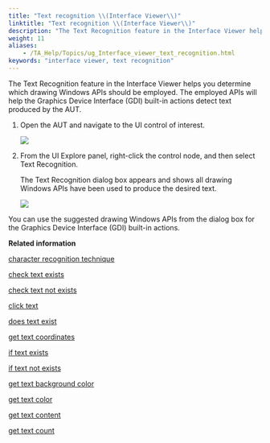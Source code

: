 ```yaml
--- 
title: "Text recognition \\(Interface Viewer\\)"
linktitle: "Text recognition \\(Interface Viewer\\)"
description: "The Text Recognition feature in the Interface Viewer helps you determine which drawing Windows APIs should be employed. The employed APIs will help the Graphics Device Interface (GDI) built-in actions detect text produced by the AUT."
weight: 11
aliases: 
    - /TA_Help/Topics/ug_Interface_viewer_text_recognition.html
keywords: "interface viewer, text recognition"
---
```


The Text Recognition feature in the Interface Viewer helps you determine which drawing Windows APIs should be employed. The employed APIs will help the Graphics Device Interface \(GDI\) built-in actions detect text produced by the AUT.

1.  Open the AUT and navigate to the UI control of interest.

    ![](/images/TA_Help/Images/viewer_drawing_functions.png)

2.  From the UI Explore panel, right-click the control node, and then select Text Recognition.

    The Text Recognition dialog box appears and shows all drawing Windows APIs have been used to produce the desired text.

    ![](/images/TA_Help/Images/Text_recognition_dlg.png)


You can use the suggested drawing Windows APIs from the dialog box for the Graphics Device Interface \(GDI\) built-in actions.



**Related information**  


[character recognition technique](/TA_Automation/Topics/bis_character_recognition_technique.html)

[check text exists](/TA_Automation/Topics/bia_check_text_exists.html)

[check text not exists](/TA_Automation/Topics/bia_check_text_not_exists.html)

[click text](/TA_Automation/Topics/bia_click_text.html)

[does text exist](/TA_Automation/Topics/bia_does_text_exist.html)

[get text coordinates](/TA_Automation/Topics/bia_get_text_coordinates.html)

[if text exists](/TA_Automation/Topics/bia_if_text_exists.html)

[if text not exists](/TA_Automation/Topics/bia_if_text_not_exists.html)

[get text background color](/TA_Automation/Topics/bia_get_text_background_color.html)

[get text color](/TA_Automation/Topics/bia_get_text_color.html)

[get text content](/TA_Automation/Topics/bia_get_text_content.html)

[get text count](/TA_Automation/Topics/bia_get_text_count.html)


